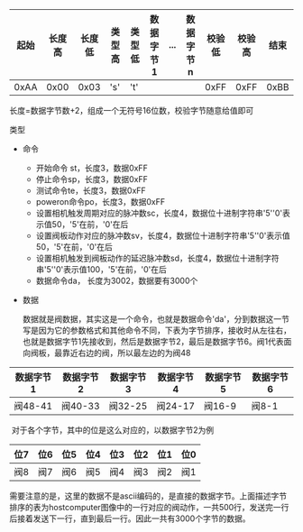 | 起始 | 长度高 | 长度低 | 类型高 | 类型低 | 数据字节1 | ...  | 数据字节n | 校验低 | 校验高 | 结束 |
| ---- | ------ | ------ | ------ | ------ | --------- | ---- | --------- | ------ | ------ | ---- |
| 0xAA | 0x00   | 0x03   | 's'    | 't'    |           |      |           | 0xFF   | 0xFF   | 0xBB |

长度=数据字节数+2，组成一个无符号16位数，校验字节随意给值即可

类型

- 命令

  - 开始命令 st，长度3，数据0xFF
  - 停止命令sp，长度3，数据0xFF
  - 测试命令te，长度3，数据0xFF
  - poweron命令po，长度3，数据0xFF
  - 设置相机触发周期对应的脉冲数sc，长度4，数据位十进制字符串'5''0'表示值50，'5'在前，'0'在后
  - 设置阀板动作对应的脉冲数sv，长度4，数据位十进制字符串'5''0'表示值50，'5'在前，'0'在后
  - 设置相机触发到阀板动作的延迟脉冲数sd，长度4，数据位十进制字符串'5''0'表示值100，'5'在前，'0'在后
  - 数据命令da， 长度为3002，数据要有3000个
  
- 数据

  数据就是阀数据，其实这是一个命令，也就是数据命令'da'，分到数据这一节写是因为它的参数格式和其他命令不同，下表为字节排序，接收时从左往右，也就是数据字节1先接收到，然后是数据字节2，最后是数据字节6。阀1代表面向阀板，最靠近右边的阀，所以最左边的为阀48

| 数据字节1 | 数据字节2 | 数据字节3 | 数据字节4 | 数据字节5 | 数据字节6 |
| --------- | --------- | --------- | --------- | --------- | --------- |
| 阀48-41   | 阀40-33   | 阀32-25   | 阀24-17   | 阀16-9    | 阀8-1     |

​	对于各个字节，其中的位是这么对应的，以数据字节2为例

| 位7  | 位6  | 位5  | 位4  | 位3  | 位2  | 位1  | 位0  |
| ---- | ---- | ---- | ---- | ---- | ---- | ---- | ---- |
| 阀8  | 阀7  | 阀6  | 阀5  | 阀4  | 阀3  | 阀2  | 阀1  |

​	需要注意的是，这里的数据不是ascii编码的，是直接的数据字节。上面描述字节排序的表为hostcomputer图像中的一行对应的阀动作，一共500行，发送完一行后接着发送下一行，直到最后一行。因此一共有3000个字节的数据。